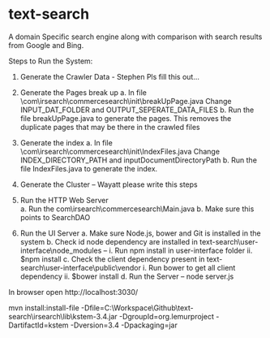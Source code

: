 # text-search
A domain Specific search engine along with comparison with search results from Google and Bing.

Steps to Run the System:

1.	Generate the Crawler Data - Stephen Pls fill this out...


2.	Generate the Pages break up
	a.	In file \com\irsearch\commercesearch\init\breakUpPage.java
		Change INPUT_DAT_FOLDER and
		OUTPUT_SEPERATE_DATA_FILES
	b.	Run the file breakUpPage.java to generate the pages. This removes the duplicate pages that may be there in the crawled files
3.	Generate the index
	a.	In file \com\irsearch\commercesearch\init\IndexFiles.java
		Change INDEX_DIRECTORY_PATH and 
		inputDocumentDirectoryPath
	b.	Run the file IndexFiles.java to generate the index. 
4.	Generate the Cluster – Wayatt please write this steps


5.	Run the HTTP Web Server  
	a.	Run the com\irsearch\commercesearch\Main.java
	b.	Make sure this points to SearchDAO
6.	Run the UI Server
	a.	Make sure Node.js, bower and Git is installed in the system
	b.	Check id node dependency are installed in text-search\user-interface\node_modules – 
		i.	Run npm install in user-interface folder
		ii.	$npm install
	c.	Check the client dependency present in text-search\user-interface\public\vendor
		i.	Run bower to get all client dependency
		ii.	$bower install
	d.	Run the Server – node server.js

In browser open http://localhost:3030/







mvn install:install-file -Dfile=C:\Workspace\Github\text-search\irsearch\lib\kstem-3.4.jar -DgroupId=org.lemurproject -DartifactId=kstem -Dversion=3.4 -Dpackaging=jar